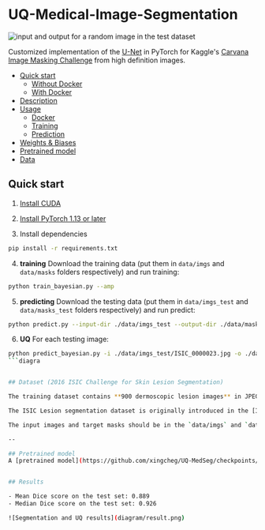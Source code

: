 

# UQ-Medical-Image-Segmentation


![input and output for a random image in the test dataset](https://i.imgur.com/GD8FcB7.png)


Customized implementation of the [U-Net](https://arxiv.org/abs/1505.04597) in PyTorch for Kaggle's [Carvana Image Masking Challenge](https://www.kaggle.com/c/carvana-image-masking-challenge) from high definition images.

- [Quick start](#quick-start)
  - [Without Docker](#without-docker)
  - [With Docker](#with-docker)
- [Description](#description)
- [Usage](#usage)
  - [Docker](#docker)
  - [Training](#training)
  - [Prediction](#prediction)
- [Weights & Biases](#weights--biases)
- [Pretrained model](#pretrained-model)
- [Data](#data)

## Quick start


1. [Install CUDA](https://developer.nvidia.com/cuda-downloads)

2. [Install PyTorch 1.13 or later](https://pytorch.org/get-started/locally/)

3. Install dependencies
```bash
pip install -r requirements.txt
```
4. **training** Download the training data (put them in `data/imgs` and `data/masks` folders respectively) and run training:
```bash
python train_bayesian.py --amp
```
5. **predicting** Download the testing data (put them in `data/imgs_test` and `data/masks_test` folders respectively) and run predict:
```bash
python predict.py --input-dir ./data/imgs_test --output-dir ./data/masks_test_pred -m ./checkpoints/checkpoint_epoch20.pth
```
6. **UQ** For each testing image:
```bash
python predict_bayesian.py -i ./data/imgs_test/ISIC_0000023.jpg -o ./data/test_uq/ISIC_0000023/ISIC_0000023.png --mc 20 --save-prob -m ./checkpoints/checkpoint_epoch20.pth
```diagra


## Dataset (2016 ISIC Challenge for Skin Lesion Segmentation)

The training dataset contains **900 dermoscopic lesion images** in JPEG format, along with the corresponding segmentation mask.

The ISIC Lesion segmentation dataset is originally introduced in the [ISIC Challenge webpage](https://challenge.isic-archive.com/), both training and testing dataset can be downloaded at [ISIC Challenge data](https://challenge.isic-archive.com/data/). 

The input images and target masks should be in the `data/imgs` and `data/masks` folders respectively (note that the `imgs` and `masks` folder should not contain any sub-folder or any other files, due to the greedy data-loader). You can use your own dataset as long as you make sure it is loaded properly in `utils/data_loading.py`.

--

## Pretrained model
A [pretrained model](https://github.com/xingcheg/UQ-MedSeg/checkpoints/checkpoint_epoch20.pth) is available for the ISIC dataset. 


## Results

- Mean Dice score on the test set: 0.889
- Median Dice score on the test set: 0.926

![Segmentation and UQ results](diagram/result.png)